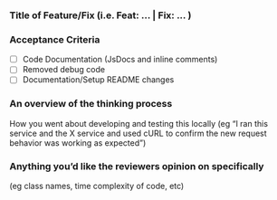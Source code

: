 ### Title of Feature/Fix (i.e. Feat: ... | Fix: ... )

###  Acceptance Criteria
- [ ] Code Documentation (JsDocs and inline comments)
- [ ] Removed debug code
- [ ] Documentation/Setup README changes

### An overview of the thinking process
How you went about developing and testing this locally (eg “I ran this service and the X service and used cURL to confirm the new request behavior was working as expected”)

### Anything you’d like the reviewers opinion on specifically
 (eg class names, time complexity of code, etc)
